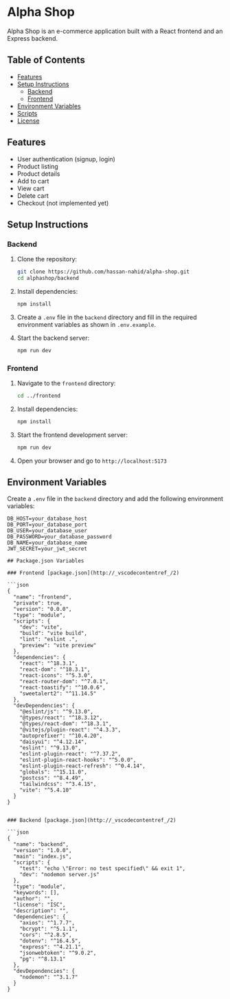 # Alpha Shop

Alpha Shop is an e-commerce application built with a React frontend and an Express backend.

## Table of Contents

- [Features](#features)
- [Setup Instructions](#setup-instructions)
  - [Backend](#backend)
  - [Frontend](#frontend)
- [Environment Variables](#environment-variables)
- [Scripts](#scripts)
- [License](#license)

## Features

- User authentication (signup, login)
- Product listing
- Product details
- Add to cart
- View cart
- Delete cart
- Checkout (not implemented yet)

## Setup Instructions

### Backend

1. Clone the repository:
    ```sh
    git clone https://github.com/hassan-nahid/alpha-shop.git
    cd alphashop/backend
    ```

2. Install dependencies:
    ```sh
    npm install
    ```

3. Create a `.env` file in the `backend` directory and fill in the required environment variables as shown in `.env.example`.

4. Start the backend server:
    ```sh
    npm run dev
    ```

### Frontend

1. Navigate to the `frontend` directory:
    ```sh
    cd ../frontend
    ```

2. Install dependencies:
    ```sh
    npm install
    ```

3. Start the frontend development server:
    ```sh
    npm run dev
    ```

4. Open your browser and go to `http://localhost:5173`

## Environment Variables

Create a `.env` file in the `backend` directory and add the following environment variables:

```env
DB_HOST=your_database_host
DB_PORT=your_database_port
DB_USER=your_database_user
DB_PASSWORD=your_database_password
DB_NAME=your_database_name
JWT_SECRET=your_jwt_secret

## Package.json Variables

### Frontend [package.json](http://_vscodecontentref_/2)

```json
{
  "name": "frontend",
  "private": true,
  "version": "0.0.0",
  "type": "module",
  "scripts": {
    "dev": "vite",
    "build": "vite build",
    "lint": "eslint .",
    "preview": "vite preview"
  },
  "dependencies": {
    "react": "^18.3.1",
    "react-dom": "^18.3.1",
    "react-icons": "^5.3.0",
    "react-router-dom": "^7.0.1",
    "react-toastify": "^10.0.6",
    "sweetalert2": "^11.14.5"
  },
  "devDependencies": {
    "@eslint/js": "^9.13.0",
    "@types/react": "^18.3.12",
    "@types/react-dom": "^18.3.1",
    "@vitejs/plugin-react": "^4.3.3",
    "autoprefixer": "^10.4.20",
    "daisyui": "^4.12.14",
    "eslint": "^9.13.0",
    "eslint-plugin-react": "^7.37.2",
    "eslint-plugin-react-hooks": "^5.0.0",
    "eslint-plugin-react-refresh": "^0.4.14",
    "globals": "^15.11.0",
    "postcss": "^8.4.49",
    "tailwindcss": "^3.4.15",
    "vite": "^5.4.10"
  }
}


### Backend [package.json](http://_vscodecontentref_/2)

```json
{
  "name": "backend",
  "version": "1.0.0",
  "main": "index.js",
  "scripts": {
    "test": "echo \"Error: no test specified\" && exit 1",
    "dev": "nodemon server.js"
  },
  "type": "module",
  "keywords": [],
  "author": "",
  "license": "ISC",
  "description": "",
  "dependencies": {
    "axios": "^1.7.7",
    "bcrypt": "^5.1.1",
    "cors": "^2.8.5",
    "dotenv": "^16.4.5",
    "express": "^4.21.1",
    "jsonwebtoken": "^9.0.2",
    "pg": "^8.13.1"
  },
  "devDependencies": {
    "nodemon": "^3.1.7"
  }
}
